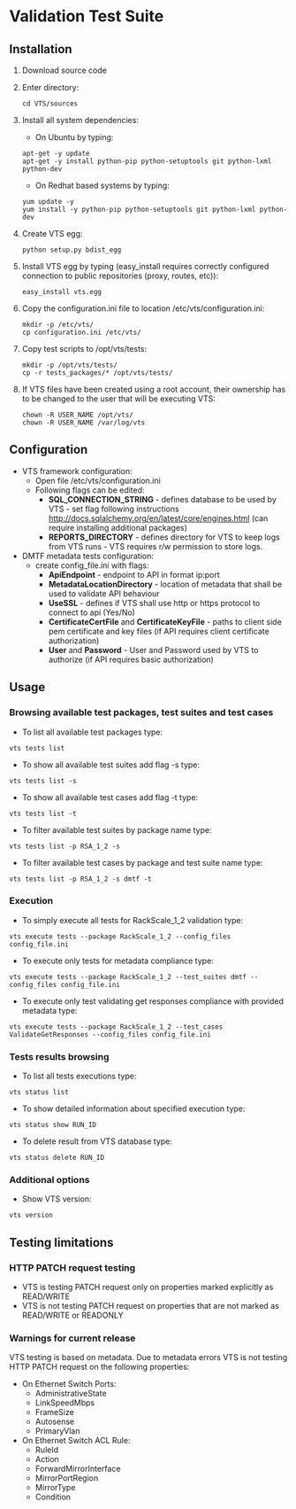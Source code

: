# Validation Test Suite

## Installation
1. Download source code
2. Enter directory:

	```
	cd VTS/sources
	```
3. Install all system dependencies:
     * On Ubuntu by typing:
     ```
     apt-get -y update
     apt-get -y install python-pip python-setuptools git python-lxml python-dev
     ```
     * On Redhat based systems by typing:
     ```
     yum update -y
     yum install -y python-pip python-setuptools git python-lxml python-dev
     ```
4. Create VTS egg:

	```
	python setup.py bdist_egg
	```
5. Install VTS egg by typing (easy_install requires correctly configured connection to public repositories (proxy, routes, etc)):

	 ```
	easy_install vts.egg
	```
6. Copy the configuration.ini file to location /etc/vts/configuration.ini:

	```
	mkdir -p /etc/vts/
	cp configuration.ini /etc/vts/
	```
7. Copy test scripts to /opt/vts/tests:

    ```
    mkdir -p /opt/vts/tests/
    cp -r tests_packages/* /opt/vts/tests/
    ```
8. If VTS files have been created using a root account, their ownership has to be changed to the user that will be executing VTS:

    ```
    chown -R USER_NAME /opt/vts/
    chown -R USER_NAME /var/log/vts
    ```
    
## Configuration
* VTS framework configuration:
    * Open file /etc/vts/configuration.ini
    * Following flags can be edited:
        * __SQL_CONNECTION_STRING__ - defines database to be used by VTS - set flag following instructions http://docs.sqlalchemy.org/en/latest/core/engines.html (can require installing additional packages)
        * __REPORTS_DIRECTORY__ - defines directory for VTS to keep logs from VTS runs - VTS requires r/w permission to store logs.
* DMTF metadata tests configuration:
    *  create config_file.ini with flags:
        *  __ApiEndpoint__ - endpoint to API in format ip:port
        *  __MetadataLocationDirectory__ - location of metadata that shall be used to validate API behaviour
        *  __UseSSL__ - defines if VTS shall use http or https protocol to connect to api (Yes/No)
        *  __CertificateCertFile__ and __CertificateKeyFile__ - paths to client side pem certificate and key files (if API requires client certificate authorization)
        *  __User__ and __Password__ - User and Password used by VTS to authorize (if API requires basic authorization)
## Usage
### Browsing available test packages, test suites and test cases
* To list all available test packages type:
```
vts tests list
```
* To show all available test suites add flag -s type:
```
vts tests list -s
```
* To show all available test cases add flag -t type:
```
vts tests list -t
```
* To filter available test suites by package name type:
```
vts tests list -p RSA_1_2 -s
```
* To filter available test cases by package and test suite name type:
```
vts tests list -p RSA_1_2 -s dmtf -t
```
### Execution
* To simply execute all tests for RackScale_1_2 validation type:
```
vts execute tests --package RackScale_1_2 --config_files config_file.ini
```
* To execute only tests for metadata compliance type:
```
vts execute tests --package RackScale_1_2 --test_suites dmtf --config_files config_file.ini
```
* To execute only test validating get responses compliance with provided metadata type:
```
vts execute tests --package RackScale_1_2 --test_cases ValidateGetResponses --config_files config_file.ini
```
### Tests results browsing
* To list all tests executions type:
```
vts status list
```
* To show detailed information about specified execution type:
```
vts status show RUN_ID
```
* To delete result from VTS database type:
```
vts status delete RUN_ID
```
### Additional options
* Show VTS version:
```
vts version
```

## Testing limitations

### HTTP PATCH request testing
* VTS is testing PATCH request only on properties marked explicitly as READ/WRITE
* VTS is not testing PATCH request on properties that are not marked as READ/WRITE or READONLY

### Warnings for current release
VTS testing is based on metadata. Due to metadata errors VTS is not testing HTTP PATCH request on the following properties:
   * On Ethernet Switch Ports:
      * AdministrativeState
      * LinkSpeedMbps
      * FrameSize
      * Autosense
      * PrimaryVlan
   * On Ethernet Switch ACL Rule:
      * RuleId
      * Action
      * ForwardMirrorInterface
      * MirrorPortRegion
      * MirrorType
      * Condition
 

